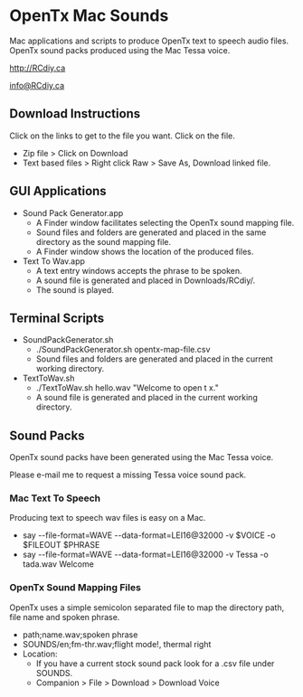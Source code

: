 # OpenTx Mac Sounds
Mac applications and scripts to produce OpenTx text to speech audio files.
OpenTx sound packs produced using the Mac Tessa voice.

http://RCdiy.ca

info@RCdiy.ca

## Download Instructions
Click on the links to get to the file you want. Click on the file.
- Zip file > Click on Download
- Text based files > Right click Raw > Save As, Download linked file.

## GUI Applications
- Sound Pack Generator.app
  - A Finder window facilitates selecting the OpenTx sound mapping file.
  - Sound files and folders are generated and placed in the same directory as the sound mapping file.
  - A Finder window shows the location of the produced files.
- Text To Wav.app
  - A text entry windows accepts the phrase to be spoken.
  - A sound file is generated and placed in Downloads/RCdiy/.
  - The sound is played.

## Terminal Scripts
- SoundPackGenerator.sh
  - ./SoundPackGenerator.sh opentx-map-file.csv
  - Sound files and folders are generated and placed in the current working directory.
- TextToWav.sh
  - ./TextToWav.sh hello.wav "Welcome to open t x."
  - A sound file is generated and placed in the current working directory.

## Sound Packs
OpenTx sound packs have been generated using the Mac Tessa voice.

Please e-mail me to request a missing Tessa voice sound pack.

### Mac Text To Speech
Producing text to speech wav files is easy on a Mac.
- say --file-format=WAVE --data-format=LEI16@32000 -v $VOICE -o $FILEOUT $PHRASE
- say --file-format=WAVE --data-format=LEI16@32000 -v Tessa -o tada.wav Welcome

### OpenTx Sound Mapping Files
OpenTx uses a simple semicolon separated file to map the directory path, file name and spoken phrase.
- path;name.wav;spoken phrase
- SOUNDS/en;fm-thr.wav;flight mode!, thermal right
- Location:
  - If you have a current stock sound pack look for a .csv file
under SOUNDS.
  - Companion > File > Download > Download Voice
